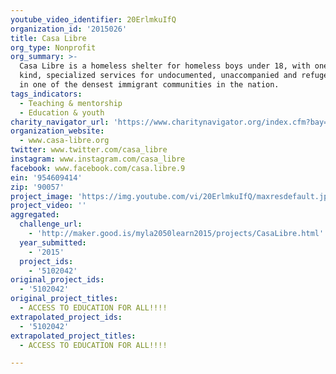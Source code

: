 ```yaml
---
youtube_video_identifier: 20ErlmkuIfQ
organization_id: '2015026'
title: Casa Libre
org_type: Nonprofit
org_summary: >-
  Casa Libre is a homeless shelter for homeless boys under 18, with one of a
  kind, specialized services for undocumented, unaccompanied and refugee minors
  in one of the densest immigrant communities in the nation.
tags_indicators:
  - Teaching & mentorship
  - Education & youth
charity_navigator_url: 'https://www.charitynavigator.org/index.cfm?bay=search.profile&ein=954609414'
organization_website:
  - www.casa-libre.org
twitter: www.twitter.com/casa_libre
instagram: www.instagram.com/casa_libre
facebook: www.facebook.com/casa.libre.9
ein: '954609414'
zip: '90057'
project_image: 'https://img.youtube.com/vi/20ErlmkuIfQ/maxresdefault.jpg'
project_video: ''
aggregated:
  challenge_url:
    - 'http://maker.good.is/myla2050learn2015/projects/CasaLibre.html'
  year_submitted:
    - '2015'
  project_ids:
    - '5102042'
original_project_ids:
  - '5102042'
original_project_titles:
  - ACCESS TO EDUCATION FOR ALL!!!!
extrapolated_project_ids:
  - '5102042'
extrapolated_project_titles:
  - ACCESS TO EDUCATION FOR ALL!!!!

---
```

